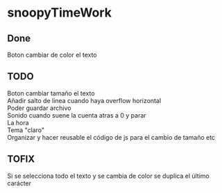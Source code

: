 # snoopyTimeWork

## Done

Boton cambiar de color el texto

## TODO

Boton cambiar tamaño el texto  
Añadir salto de linea cuando haya overflow horizontal  
Poder guardar archivo  
Sonido cuando suene la cuenta atras a 0 y parar  
La hora  
Tema "claro"  
Organizar y hacer reusable el código de js para el cambio de tamaño etc

## TOFIX

Si se selecciona todo el texto y se cambia de color se duplica el último carácter